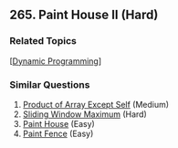 <!--|This file generated by command(leetcode description); DO NOT EDIT.    |-->
<!--+----------------------------------------------------------------------+-->
<!--|@author    Openset <openset.wang@gmail.com>                           |-->
<!--|@link      https://github.com/openset                                 |-->
<!--|@home      https://github.com/openset/leetcode                        |-->
<!--+----------------------------------------------------------------------+-->

## 265. Paint House II (Hard)



### Related Topics
  [[Dynamic Programming](https://github.com/openset/leetcode/tree/master/tag/dynamic-programming/README.md)]

### Similar Questions
  1. [Product of Array Except Self](https://github.com/openset/leetcode/tree/master/problems/product-of-array-except-self) (Medium)
  1. [Sliding Window Maximum](https://github.com/openset/leetcode/tree/master/problems/sliding-window-maximum) (Hard)
  1. [Paint House](https://github.com/openset/leetcode/tree/master/problems/paint-house) (Easy)
  1. [Paint Fence](https://github.com/openset/leetcode/tree/master/problems/paint-fence) (Easy)

